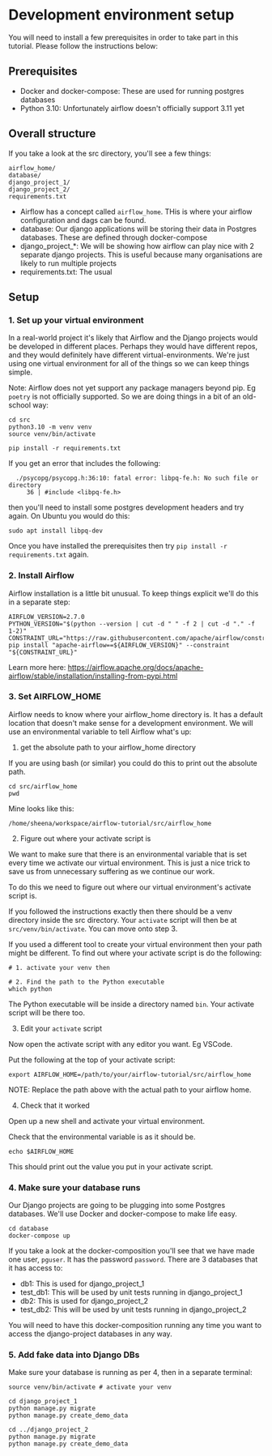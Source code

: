 # Development environment setup

You will need to install a few prerequisites in order to take part in this tutorial. Please follow the instructions below:

## Prerequisites

- Docker and docker-compose: These are used for running postgres databases
- Python 3.10: Unfortunately airflow doesn't officially support 3.11 yet

## Overall structure

If you take a look at the src directory, you'll see a few things:

```
airflow_home/
database/
django_project_1/
django_project_2/
requirements.txt
```

- Airflow has a concept called `airflow_home`. THis is where your airflow configuration and dags can be found. 
- database: Our django applications will be storing their data in Postgres databases. These are defined through docker-compose
- django_project_*: We will be showing how airflow can play nice with 2 separate django projects. This is useful because many organisations are likely to run multiple projects
- requirements.txt: The usual

## Setup

### 1. Set up your virtual environment

In a real-world project it's likely that Airflow and the Django projects would be developed in different places. Perhaps they would have different repos, and they would definitely have different virtual-environments. We're just using one virtual environment for all of the things so we can keep things simple.

Note: Airflow does not yet support any package managers beyond pip. Eg `poetry` is not officially supported. So we are doing things in a bit of an old-school way:

```
cd src 
python3.10 -m venv venv
source venv/bin/activate 

pip install -r requirements.txt 
```

If you get an error that includes the following:

```
  ./psycopg/psycopg.h:36:10: fatal error: libpq-fe.h: No such file or directory
     36 | #include <libpq-fe.h>
```

then you'll need to install some postgres development headers and try again. On Ubuntu you would do this:

```
sudo apt install libpq-dev  
```

Once you have installed the prerequisites then try `pip install -r requirements.txt` again.

### 2. Install Airflow


Airflow installation is a little bit unusual. To keep things explicit we'll do this in a separate step:


```
AIRFLOW_VERSION=2.7.0
PYTHON_VERSION="$(python --version | cut -d " " -f 2 | cut -d "." -f 1-2)"
CONSTRAINT_URL="https://raw.githubusercontent.com/apache/airflow/constraints-${AIRFLOW_VERSION}/constraints-${PYTHON_VERSION}.txt"
pip install "apache-airflow==${AIRFLOW_VERSION}" --constraint "${CONSTRAINT_URL}"
```

Learn more here: https://airflow.apache.org/docs/apache-airflow/stable/installation/installing-from-pypi.html 


### 3. Set AIRFLOW_HOME 

Airflow needs to know where your airflow_home directory is. It has a default location that doesn't make sense for a development environment. We will use an environmental variable to tell Airflow what's up:

1. get the absolute path to your airflow_home directory

If you are using bash (or similar) you could do this to print out the absolute path.

```
cd src/airflow_home
pwd
```

Mine looks like this:

```
/home/sheena/workspace/airflow-tutorial/src/airflow_home
```

2. Figure out where your activate script is

We want to make sure that there is an environmental variable that is set every time we activate our virtual environment. This is just a nice trick to save us from unnecessary suffering as we continue our work.

To do this we need to figure out where our virtual environment's activate script is.


If you followed the instructions exactly then there should be a venv directory inside the src directory. Your `activate` script will then be at `src/venv/bin/activate`.  You can move onto step 3.

If you used a different tool to create your virtual environment then your path might be different. To find out where your activate script is do the following:

```
# 1. activate your venv then

# 2. Find the path to the Python executable
which python 
```

The Python executable will be inside a directory named `bin`. Your activate script will be there too.

3. Edit your `activate` script

Now open the activate script with any editor you want. Eg VSCode.

Put the following at the top of your activate script:

```
export AIRFLOW_HOME=/path/to/your/airflow-tutorial/src/airflow_home
```

NOTE: Replace the path above with the actual path to your airflow home.


4. Check that it worked

Open up a new shell and activate your virtual environment.

Check that the environmental variable is as it should be.

```[bash]
echo $AIRFLOW_HOME
```

This should print out the value you put in your activate script.

### 4. Make sure your database runs

Our Django projects are going to be plugging into some Postgres databases. We'll use Docker and docker-compose to make life easy.

```
cd database
docker-compose up
```

If you take a look at the docker-composition you'll see that we have made one user, `pguser`. It has the password `password`. There are 3 databases that it has access to:

- db1: This is used for django_project_1
- test_db1: This will be used by unit tests running in django_project_1
- db2: This is used for django_project_2
- test_db2: This will be used by unit tests running in django_project_2

You will need to have this docker-composition running any time you want to access the django-project databases in any way. 

### 5. Add fake data into Django DBs

Make sure your database is running as per 4, then in a separate terminal:

```
source venv/bin/activate # activate your venv

cd django_project_1
python manage.py migrate 
python manage.py create_demo_data

cd ../django_project_2
python manage.py migrate 
python manage.py create_demo_data
```

